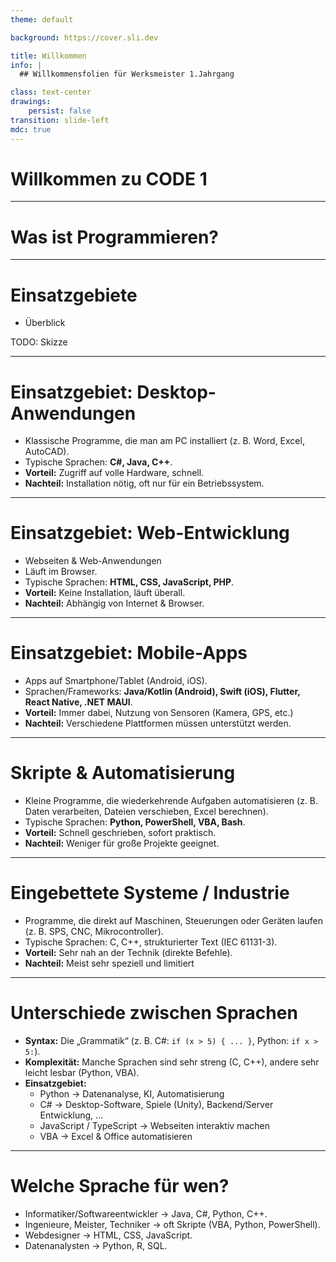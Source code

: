 ```yaml
---
theme: default

background: https://cover.sli.dev

title: Willkommen
info: |
  ## Willkommensfolien für Werksmeister 1.Jahrgang

class: text-center
drawings:
    persist: false
transition: slide-left
mdc: true
---
```


# Willkommen zu CODE 1

---

# Was ist Programmieren?

---

# Einsatzgebiete

- Überblick

TODO: Skizze

---

# Einsatzgebiet: Desktop-Anwendungen

- Klassische Programme, die man am PC installiert (z. B. Word, Excel, AutoCAD).
- Typische Sprachen: **C#, Java, C++**.
- **Vorteil:** Zugriff auf volle Hardware, schnell.
- **Nachteil:** Installation nötig, oft nur für ein Betriebssystem.

---

# Einsatzgebiet: Web-Entwicklung

- Webseiten & Web-Anwendungen
- Läuft im Browser.
- Typische Sprachen: **HTML, CSS, JavaScript, PHP**.
- **Vorteil:** Keine Installation, läuft überall.
- **Nachteil:** Abhängig von Internet & Browser.

---

# Einsatzgebiet: Mobile-Apps

- Apps auf Smartphone/Tablet (Android, iOS).
- Sprachen/Frameworks: **Java/Kotlin (Android), Swift (iOS), Flutter, React Native, .NET MAUI**.
- **Vorteil:** Immer dabei, Nutzung von Sensoren (Kamera, GPS, etc.)
- **Nachteil:** Verschiedene Plattformen müssen unterstützt werden.

---

# Skripte & Automatisierung

- Kleine Programme, die wiederkehrende Aufgaben automatisieren (z. B. Daten verarbeiten, Dateien verschieben, Excel berechnen).
- Typische Sprachen: **Python, PowerShell, VBA, Bash**.
- **Vorteil:** Schnell geschrieben, sofort praktisch.
- **Nachteil:** Weniger für große Projekte geeignet.

---

# Eingebettete Systeme / Industrie

- Programme, die direkt auf Maschinen, Steuerungen oder Geräten laufen (z. B. SPS, CNC, Mikrocontroller).
- Typische Sprachen: C, C++, strukturierter Text (IEC 61131-3).
- **Vorteil:** Sehr nah an der Technik (direkte Befehle).
- **Nachteil:** Meist sehr speziell und limitiert

---

# Unterschiede zwischen Sprachen

- **Syntax:** Die „Grammatik“ (z. B. C#: `if (x > 5) { ... }`, Python: `if x > 5:`).
- **Komplexität:** Manche Sprachen sind sehr streng (C, C++), andere sehr leicht lesbar (Python, VBA).
- **Einsatzgebiet:**
  - Python → Datenanalyse, KI, Automatisierung
  - C# → Desktop-Software, Spiele (Unity), Backend/Server Entwicklung, ...
  - JavaScript / TypeScript → Webseiten interaktiv machen
  - VBA → Excel & Office automatisieren

---

# Welche Sprache für wen?

- Informatiker/Softwareentwickler → Java, C#, Python, C++.
- Ingenieure, Meister, Techniker → oft Skripte (VBA, Python, PowerShell).
- Webdesigner → HTML, CSS, JavaScript.
- Datenanalysten → Python, R, SQL.